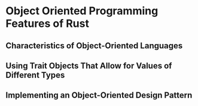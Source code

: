 # Object Oriented Programming Features of Rust
## Characteristics of Object-Oriented Languages
## Using Trait Objects That Allow for Values of Different Types
## Implementing an Object-Oriented Design Pattern
